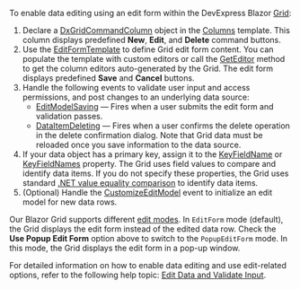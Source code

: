 To enable data editing using an edit form within the DevExpress Blazor [Grid](https://docs.devexpress.com/Blazor/403143/grid):

1. Declare a [DxGridCommandColumn](https://docs.devexpress.com/Blazor/DevExpress.Blazor.DxGridCommandColumn) object in the [Columns](https://docs.devexpress.com/Blazor/DevExpress.Blazor.DxGrid.Columns) template. This column displays predefined **New**, **Edit**, and **Delete** command buttons. 
2. Use the [EditFormTemplate](https://docs.devexpress.com/Blazor/DevExpress.Blazor.DxGrid.EditFormTemplate) to define Grid edit form content. You can populate the template with custom editors or call the [GetEditor](https://docs.devexpress.com/Blazor/DevExpress.Blazor.GridEditFormTemplateContext.GetEditor(System.String)) method to get the column editors auto-generated by the Grid. The edit form displays predefined **Save** and **Cancel** buttons.
3. Handle the following events to validate user input and access permissions, and post changes to an underlying data source:
    * [EditModelSaving](https://docs.devexpress.com/Blazor/DevExpress.Blazor.DxGrid.EditModelSaving) — Fires when a user submits the edit form and validation passes.
    * [DataItemDeleting](https://docs.devexpress.com/Blazor/DevExpress.Blazor.DxGrid.DataItemDeleting) — Fires when a user confirms the delete operation in the delete confirmation dialog. 
    Note that Grid data must be reloaded once you save information to the data source.
4. If your data object has a primary key, assign it to the [KeyFieldName](https://docs.devexpress.com/Blazor/DevExpress.Blazor.DxGrid.KeyFieldName) or [KeyFieldNames](https://docs.devexpress.com/Blazor/DevExpress.Blazor.DxGrid.KeyFieldNames) property. The Grid uses field values to compare and identify data items. If you do not specify these properties, the Grid uses standard [.NET value equality comparison](https://docs.microsoft.com/en-us/dotnet/csharp/programming-guide/statements-expressions-operators/equality-comparisons) to identify data items.
5. (Optional) Handle the [CustomizeEditModel](https://docs.devexpress.com/Blazor/DevExpress.Blazor.DxGrid.CustomizeEditModel) event to initialize an edit model for new data rows. 

Our Blazor Grid supports different [edit modes](https://docs.devexpress.com/Blazor/DevExpress.Blazor.DxGrid.EditMode). In `EditForm` mode (default), the Grid displays the edit form instead of the edited data row. Check the **Use Popup Edit Form** option above to switch to the `PopupEditForm` mode. In this mode, the Grid displays the edit form in a pop-up window.

For detailed information on how to enable data editing and use edit-related options, refer to the following help topic: [Edit Data and Validate Input](https://docs.devexpress.com/Blazor/403454/grid/edit-data-and-validate-input).
